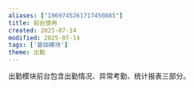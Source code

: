 ```yaml
---
aliases: ["1969745261717450885"]
title: 前台使用
created: 2025-07-14
modified: 2025-07-14
tags: ['基础模块']
theme: 出勤
---
```


出勤模块前台包含出勤情况、异常考勤、统计报表三部分。